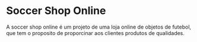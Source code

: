 # Soccer Shop Online


A soccer shop online é um projeto de uma loja online de objetos de futebol, que tem o proposito de proporcinar aos clientes produtos de qualidades.
